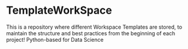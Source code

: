 # TemplateWorkSpace
This is a repository where different Workspace Templates are stored, to maintain the structure and best practices from the beginning of each project! Python-based for Data Science
